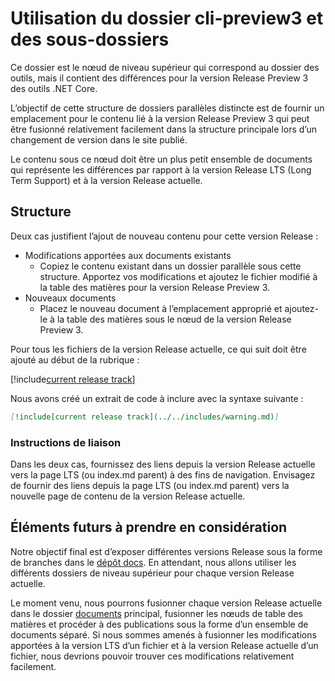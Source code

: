 # <a name="using-the-cli-preview3-folder-and-sub-folders"></a>Utilisation du dossier cli-preview3 et des sous-dossiers

Ce dossier est le nœud de niveau supérieur qui correspond au dossier des outils, mais il contient des différences pour la version Release Preview 3 des outils .NET Core.

L’objectif de cette structure de dossiers parallèles distincte est de fournir un emplacement pour le contenu lié à la version Release Preview 3 qui peut être fusionné relativement facilement dans la structure principale lors d’un changement de version dans le site publié.

Le contenu sous ce nœud doit être un plus petit ensemble de documents qui représente les différences par rapport à la version Release LTS (Long Term Support) et à la version Release actuelle. 

## <a name="structure"></a>Structure

Deux cas justifient l’ajout de nouveau contenu pour cette version Release :

* Modifications apportées aux documents existants
    - Copiez le contenu existant dans un dossier parallèle sous cette structure. Apportez vos modifications et ajoutez le fichier modifié à la table des matières pour la version Release Preview 3.
* Nouveaux documents
    - Placez le nouveau document à l’emplacement approprié et ajoutez-le à la table des matières sous le nœud de la version Release Preview 3. 

Pour tous les fichiers de la version Release actuelle, ce qui suit doit être ajouté au début de la rubrique :

[!include[current release track](../includes/warning.md)]

Nous avons créé un extrait de code à inclure avec la syntaxe suivante :

```markdown
[!include[current release track](../../includes/warning.md)]
```

### <a name="link-instructions"></a>Instructions de liaison

Dans les deux cas, fournissez des liens depuis la version Release actuelle vers la page LTS (ou index.md parent) à des fins de navigation.
Envisagez de fournir des liens depuis la page LTS (ou index.md parent) vers la nouvelle page de contenu de la version Release actuelle.

## <a name="future-considerations"></a>Éléments futurs à prendre en considération

Notre objectif final est d’exposer différentes versions Release sous la forme de branches dans le [dépôt docs](https://github.com/dotnet/docs). En attendant, nous allons utiliser les différents dossiers de niveau supérieur pour chaque version Release actuelle. 

Le moment venu, nous pourrons fusionner chaque version Release actuelle dans le dossier [documents](../docs) principal, fusionner les nœuds de table des matières et procéder à des publications sous la forme d’un ensemble de documents séparé. Si nous sommes amenés à fusionner les modifications apportées à la version LTS d’un fichier et à la version Release actuelle d’un fichier, nous devrions pouvoir trouver ces modifications relativement facilement.


<!--HONumber=Nov16_HO3-->


